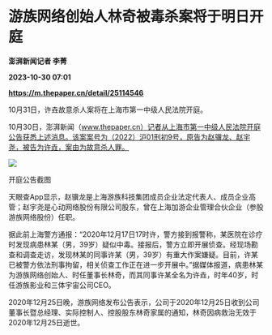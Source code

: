 # 游族网络创始人林奇被毒杀案将于明日开庭
**澎湃新闻记者 李菁**

**2023-10-30 07:01**

**https://m.thepaper.cn/detail/25114546**

10月31日，许垚故意杀人案将在上海市第一中级人民法院开庭。

10月30日，澎湃新闻（www.thepaper.cn）记者从上海市第一中级人民法院开庭公告获悉上述消息。该案案号为（2022）沪01刑初9号，原告为赵骥龙、赵宇尧，被告为许垚，案由为故意杀人罪。

![](https://imagecloud.thepaper.cn/thepaper/image/276/213/19.png)

开庭公告截图

天眼查App显示，赵骥龙是上海游族科技集团成员企业法定代表人、成员企业高管；赵宇尧是心动网络股份有限公司股东，曾在上海加游企业管理合伙企业（参股游族网络股份）任职。

据此前上海警方通报：“2020年12月17日17时许，警方接到报警称，某医院在诊疗时发现病患林某（男，39岁）疑似中毒。接报后，警方立即开展侦查。经现场勘查和调查走访，发现林某的同事许某（男，39岁）有重大作案嫌疑。目前，许某已被警方依法刑事拘留，相关侦查工作正在进一步开展中。”据媒体报道，病患林某为游族网络创始人、时任董事长林奇，而其同事许某全名为许垚，时年40岁，时任游族影业和三体宇宙公司CEO。

2020年12月25日晚，游族网络发布公告表示，公司于2020年12月25日收到公司董事长暨总经理、实际控制人、控股股东林奇家属的通知，林奇因病救治无效于2020年12月25日逝世。